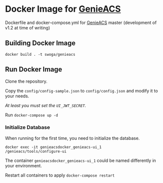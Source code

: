 # Docker Image for [GenieACS](https://github.com/genieacs/genieacs)
Dockerfile and docker-compose.yml for [GenieACS](https://github.com/genieacs/genieacs) master (development of v1.2 at time of writing)

## Building Docker Image
`docker build . -t swoga/genieacs`
  
## Run Docker Image
Clone the repository.

Copy the `config/config-sample.json` to `config/config.json` and modify it to your needs.

_At least you must set the `UI_JWT_SECRET`._

Run `docker-compose up -d`

### Initialize Database
When running for the first time, you need to initialize the database.

`docker exec -it genieacsdocker_genieacs-ui_1 /genieacs/tools/configure-ui`

The container `genieacsdocker_genieacs-ui_1` could be named differently in your environment.

Restart all containers to apply `docker-compose restart`
